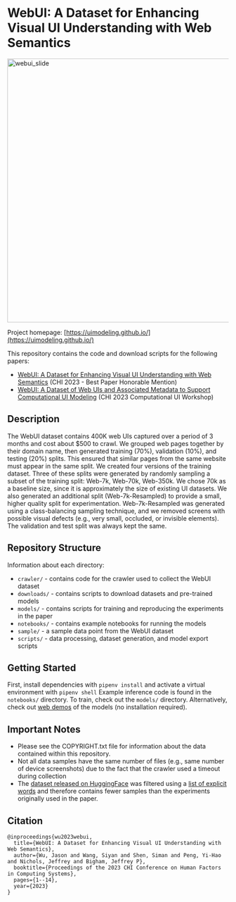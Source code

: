 # WebUI: A Dataset for Enhancing Visual UI Understanding with Web Semantics

<img width="600" alt="webui_slide" src="https://user-images.githubusercontent.com/1429346/235155916-757835cf-735b-4cf6-a30b-b20f3271281e.png">

Project homepage: [https://uimodeling.github.io/](https://uimodeling.github.io/)

This repository contains the code and download scripts for the following papers:

* [WebUI: A Dataset for Enhancing Visual UI Understanding with Web Semantics](https://dl.acm.org/doi/abs/10.1145/3544548.3581158) (CHI 2023 - Best Paper Honorable Mention)
* [WebUI: A Dataset of Web UIs and Associated Metadata to Support Computational UI Modeling](https://drive.google.com/file/d/1f_EeNMXH2TA3o0LixUcbmfgN1PyiGVQ2/view) (CHI 2023 Computational UI Workshop)

## Description
The WebUI dataset contains 400K web UIs captured over a period of 3 months and cost about $500 to crawl. We grouped web pages together by their domain name, then generated training (70%), validation (10%), and testing (20%) splits. This ensured that similar pages from the same website must appear in the same split. We created four versions of the training dataset. Three of these splits were generated by randomly sampling a subset of the training split: Web-7k, Web-70k, Web-350k. We chose 70k as a baseline size, since it is approximately the size of existing UI datasets. We also generated an additional split (Web-7k-Resampled) to provide a small, higher quality split for experimentation. Web-7k-Resampled was generated using a class-balancing sampling technique, and we removed screens with possible visual defects (e.g., very small, occluded, or invisible elements). The validation and test split was always kept the same.

## Repository Structure
Information about each directory:
* `crawler/`  - contains code for the crawler used to collect the WebUI dataset
* `downloads/` - contains scripts to download datasets and pre-trained models
* `models/` - contains scripts for training and reproducing the experiments in the paper
* `notebooks/` - contains example notebooks for running the models
* `sample/` - a sample data point from the WebUI dataset
* `scripts/` - data processing, dataset generation, and model export scripts

## Getting Started

First, install dependencies with `pipenv install` and activate a virtual environment with `pipenv shell`
Example inference code is found in the `notebooks/` directory. To train, check out the `models/` directory. Alternatively, check out [web demos](https://huggingface.co/spaces?sort=modified&search=biglab%2Fwebui) of the models (no installation required).


## Important Notes

* Please see the COPYRIGHT.txt file for information about the data contained within this repository.
* Not all data samples have the same number of files (e.g., same number of device screenshots) due to the fact that the crawler used a timeout during collection
* The [dataset released on HuggingFace](https://huggingface.co/datasets?search=biglab/webui) was filtered using a [list of explicit words](https://github.com/LDNOOBW/List-of-Dirty-Naughty-Obscene-and-Otherwise-Bad-Words) and therefore contains fewer samples than the experiments originally used in the paper.

## Citation

```
@inproceedings{wu2023webui,
  title={WebUI: A Dataset for Enhancing Visual UI Understanding with Web Semantics},
  author={Wu, Jason and Wang, Siyan and Shen, Siman and Peng, Yi-Hao and Nichols, Jeffrey and Bigham, Jeffrey P},
  booktitle={Proceedings of the 2023 CHI Conference on Human Factors in Computing Systems},
  pages={1--14},
  year={2023}
}
```
